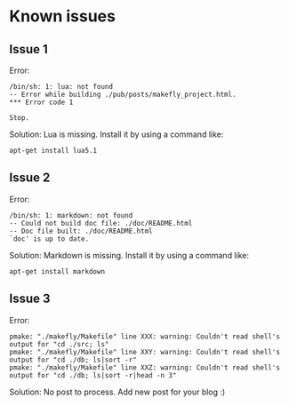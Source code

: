 <link href="./readme.css" rel="stylesheet"></link>

# Known issues

## Issue 1

Error:

    /bin/sh: 1: lua: not found
    -- Error while building ./pub/posts/makefly_project.html.
    *** Error code 1
    
    Stop.

Solution: Lua is missing. Install it by using a command like:

    apt-get install lua5.1

## Issue 2

Error:

    /bin/sh: 1: markdown: not found
    -- Could not build doc file: ./doc/README.html
    -- Doc file built: ./doc/README.html
    `doc' is up to date.

Solution: Markdown is missing. Install it by using a command like:

    apt-get install markdown

## Issue 3

Error:

    pmake: "./makefly/Makefile" line XXX: warning: Couldn't read shell's output for "cd ./src; ls"
    pmake: "./makefly/Makefile" line XXY: warning: Couldn't read shell's output for "cd ./db; ls|sort -r"
    pmake: "./makefly/Makefile" line XXZ: warning: Couldn't read shell's output for "cd ./db; ls|sort -r|head -n 3"

Solution: No post to process. Add new post for your blog :)
